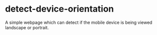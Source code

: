 # detect-device-orientation
A simple webpage which can detect if the mobile device is being viewed landscape or portrait.
